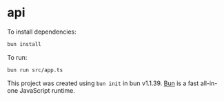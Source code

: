 # api

To install dependencies:

```bash
bun install
```

To run:

```bash
bun run src/app.ts
```

This project was created using `bun init` in bun v1.1.39. [Bun](https://bun.sh) is a fast all-in-one JavaScript runtime.
